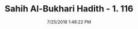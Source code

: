 ---
title        : "Sahih Al-Bukhari Hadith - 1. 116"
date         : 7/25/2018 1:48:22 PM
draft        : false
type         : "hadith"
layout       : "hadith"
BookCode     : "SHB"
VolumeNumber : "1"
HadithNumber : "116"
categories  :  ["Knowledge-Speaking about religious knowledge at night"]
tags  :  ["Abdullah bin Umar"]
---